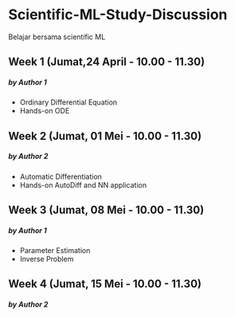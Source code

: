 # Scientific-ML-Study-Discussion
Belajar bersama scientific ML

## Week 1 (Jumat,24 April - 10.00 - 11.30) 
  ##### by Author 1
- Ordinary Differential Equation
- Hands-on ODE

## Week 2 (Jumat, 01 Mei - 10.00 - 11.30)
  ##### by Author 2
- Automatic Differentiation
- Hands-on AutoDiff and NN application

## Week 3 (Jumat, 08 Mei - 10.00 - 11.30)
  ##### by Author 1
- Parameter Estimation
- Inverse Problem

## Week 4 (Jumat, 15 Mei - 10.00 - 11.30)
  ##### by Author 2
